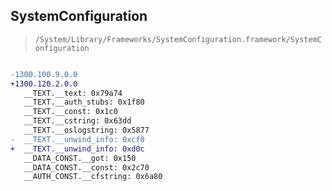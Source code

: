 ## SystemConfiguration

> `/System/Library/Frameworks/SystemConfiguration.framework/SystemConfiguration`

```diff

-1300.100.9.0.0
+1300.120.2.0.0
   __TEXT.__text: 0x79a74
   __TEXT.__auth_stubs: 0x1f80
   __TEXT.__const: 0x1c0
   __TEXT.__cstring: 0x63dd
   __TEXT.__oslogstring: 0x5877
-  __TEXT.__unwind_info: 0xcf0
+  __TEXT.__unwind_info: 0xd0c
   __DATA_CONST.__got: 0x150
   __DATA_CONST.__const: 0x2c70
   __AUTH_CONST.__cfstring: 0x6a80

```
